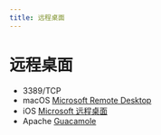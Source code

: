 ```yaml
---
title: 远程桌面
---
```


# 远程桌面

- 3389/TCP
- macOS [Microsoft Remote Desktop](https://apps.apple.com/us/app/microsoft-remote-desktop/id1295203466)
- iOS [Microsoft 远程桌面](https://apps.apple.com/cn/app/microsoft-%E8%BF%9C%E7%A8%8B%E6%A1%8C%E9%9D%A2/id714464092)
- Apache [Guacamole](https://guacamole.apache.org/)
